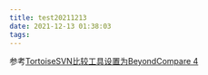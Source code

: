```yaml
---
title: test20211213
date: 2021-12-13 01:38:03
tags:
---
```


参考[TortoiseSVN比较工具设置为BeyondCompare 4](https://www.cnblogs.com/linlf03/p/6923519.html)

